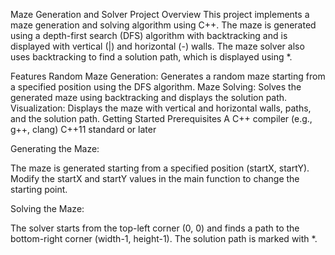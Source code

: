 Maze Generation and Solver
Project Overview
This project implements a maze generation and solving algorithm using C++. The maze is generated using a depth-first search (DFS) algorithm with backtracking and is displayed with vertical (|) and horizontal (-) walls. The maze solver also uses backtracking to find a solution path, which is displayed using *.

Features
Random Maze Generation: Generates a random maze starting from a specified position using the DFS algorithm.
Maze Solving: Solves the generated maze using backtracking and displays the solution path.
Visualization: Displays the maze with vertical and horizontal walls, paths, and the solution path.
Getting Started
Prerequisites
A C++ compiler (e.g., g++, clang)
C++11 standard or later

Generating the Maze:

The maze is generated starting from a specified position (startX, startY).
Modify the startX and startY values in the main function to change the starting point.

Solving the Maze:

The solver starts from the top-left corner (0, 0) and finds a path to the bottom-right corner (width-1, height-1).
The solution path is marked with *.

